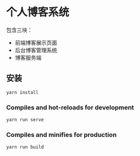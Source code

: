 # 个人博客系统

包含三块：
- 前端博客展示页面 
- 后台博客管理系统
- 博客服务端

## 安装
```
yarn install
```

### Compiles and hot-reloads for development
```
yarn run serve
```

### Compiles and minifies for production
```
yarn run build
```

